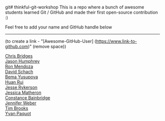 git# thinkful-git-workshop
This is a repo where a bunch of awesome students learned Git / GitHub and made their first open-source contribution :)

Feel free to add your name and GitHub handle below
___

(to create a link - "[Awesome-GitHub-User] (https://www.link-to-github.com)" (remove space))


[Chris Bridges](https://github.com/chrisbridges)<br/>
[Jason Humphrey](https://github.com/greenpioneer)<br/>
[Ron Mendoza](https://github.com/codingendeavor)<br/>
[David Schach](https://github.com/dschach)<br/>
[Bema Yusupova](https://github.com/ayusupova)<br/>
[Huan Rui](https://github.com/huanrui001)<br/>
[Jesse Rykerson](https://github.com/Jryke)<br>
[Jessica Matheron](https://github.com/JessicaMatheron)<br/>
[Constance Bainbridge](https://github.com/conbainbridge)<br/>
[Jennifer Weber](https://github.com/becomingajunior)<br/>
[Tim Brooks](https://github.com/timryanb)<br/>
[Yvan Paquot](https://github.com/percevaus)<br/>
